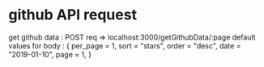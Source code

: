 # github API request

get github data : POST req => localhost:3000/getGithubData/:page
default values for body : {
per_page = 1,
sort = "stars",
order = "desc",
date = "2019-01-10",
page = 1,
}
